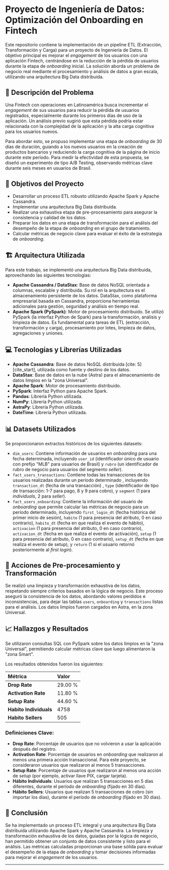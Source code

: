 # Proyecto de Ingeniería de Datos: Optimización del Onboarding en Fintech

Este repositorio contiene la implementación de un pipeline ETL (Extracción, Transformación y Carga) para un proyecto de Ingeniería de Datos. El objetivo principal es mejorar el *engagement* de los usuarios con una aplicación Fintech, centrándose en la reducción de la pérdida de usuarios durante la etapa de *onboarding* inicial. La solución aborda un problema de negocio real mediante el procesamiento y análisis de datos a gran escala, utilizando una arquitectura Big Data distribuida.

## 📝 Descripción del Problema

Una Fintech con operaciones en Latinoamérica busca incrementar el *engagement* de sus usuarios para reducir la pérdida de usuarios registrados, especialmente durante los primeros días de uso de la aplicación. Un análisis previo sugirió que esta pérdida podría estar relacionada con la complejidad de la aplicación y la alta carga cognitiva para los usuarios nuevos.

Para abordar esto, se propuso implementar una etapa de *onboarding* de 30 días de duración, guiando a los nuevos usuarios en la creación de productos bancarios y reduciendo la carga cognitiva de la página de inicio durante este período. Para medir la efectividad de esta propuesta, se diseñó un experimento de tipo A/B Testing, observando métricas clave durante seis meses en usuarios de Brasil.

## 🎯 Objetivos del Proyecto

* Desarrollar un proceso ETL robusto utilizando Apache Spark y Apache Cassandra.
* Implementar una arquitectura Big Data distribuida.
* Realizar una exhaustiva etapa de pre-procesamiento para asegurar la consistencia y calidad de los datos.
* Preparar los datos en una etapa de transformación para el análisis del desempeño de la etapa de *onboarding* en el grupo de tratamiento.
* Calcular métricas de negocio clave para evaluar el éxito de la estrategia de *onboarding*.

## 🏗️ Arquitectura Utilizada

Para este trabajo, se implementó una arquitectura Big Data distribuida, aprovechando las siguientes tecnologías:

* **Apache Cassandra / DataStax**: Base de datos NoSQL orientada a columnas, escalable y distribuida. Su rol en la arquitectura es el almacenamiento persistente de los datos. DataStax, como plataforma empresarial basada en Cassandra, proporciona herramientas adicionales para gestión, seguridad y análisis en tiempo real.
* **Apache Spark (PySpark)**: Motor de procesamiento distribuido. Se utilizó PySpark (la interfaz Python de Spark) para la transformación, análisis y limpieza de datos. Es fundamental para tareas de ETL (extracción, transformación y carga), procesamiento por lotes, limpieza de datos, agregaciones y uniones.

## 💻 Tecnologías y Librerías Utilizadas

* **Apache Cassandra**: Base de datos NoSQL distribuida [cite: 5][cite_start], utilizada como fuente y destino de los datos.
* **DataStax**: Base de datos en la nube  (Astra) para el almacenamiento de datos limpios en la "zona Universal".
* **Apache Spark**: Motor de procesamiento distribuido.
* **PySpark**: Interfaz Python para Apache Spark.
* **Pandas**: Librería Python utilizada.
* **NumPy**: Librería Python utilizada.
* **AstraPy**: Librería Python utilizada.
* **DateTime**: Librería Python utilizada.

## 📊 Datasets Utilizados

Se proporcionaron extractos históricos de los siguientes datasets:

* `dim_users`: Contiene información de usuarios en *onboarding* para una fecha determinada, incluyendo `user_id` (identificador único de usuario con prefijo "MLB" para usuarios de Brasil) y `rubro` (un identificador de rubro de negocio para usuarios del segmento *seller*).
* `fact_users_transactions`: Contiene todas las transacciones de los usuarios realizadas durante un período determinado , incluyendo `transaction_dt` (fecha de una transacción) , `type` (identificador de tipo de transacción: 1-7 para pago, 8 y 9 para cobro), y `segment` (1 para *individuals*, 2 para *seller*).
* `fact_users_onboarding`: Contiene la información del usuario de *onboarding* que permite calcular las métricas de negocio para un período determinado, incluyendo `first_login_dt` (fecha histórica del primer inicio de sesión), `habito` (1 para presencia del atributo, 0 en caso contrario), `habito_dt` (fecha en que realiza el evento de hábito), `activacion` (1 para presencia del atributo, 0 en caso contrario), `activacion_dt` (fecha en que realiza el evento de activación), `setup` (1 para presencia del atributo, 0 en caso contrario), `setup_dt` (fecha en que realiza el evento de setup), y `return` (1 si el usuario retornó posteriormente al *first login*).

## 🧹 Acciones de Pre-procesamiento y Transformación

Se realizó una limpieza y transformación exhaustiva de los datos, respetando siempre criterios basados en la lógica de negocio. Este proceso aseguró la consistencia de los datos, abordando valores perdidos e inconsistencias, para dejar las tablas `users`, `onboarding` y `transactions` listas para el análisis. Los datos limpios fueron cargados en Astra, en la zona Universal.

## 📈 Hallazgos y Resultados

Se utilizaron consultas SQL con PySpark sobre los datos limpios en la "zona Universal", permitiendo calcular métricas clave que luego alimentaron la "zona Smart".

Los resultados obtenidos fueron los siguientes:

| Métrica                 | Valor    |
| :---------------------- | :------- |
| **Drop Rate** | 29.00 %  |
| **Activation Rate** | 11.80 %  |
| **Setup Rate** | 44.60 %  |
| **Habito Individuals** | 4758     |
| **Habito Sellers** | 505      |

### Definiciones Clave:

* **Drop Rate**: Porcentaje de usuarios que no volvieron a usar la aplicación después del registro.
* **Activation Rate**: Porcentaje de usuarios en *onboarding* que realizaron al menos una primera acción transaccional. Para este proyecto, se consideraron usuarios que realizaron al menos 5 transacciones.
* **Setup Rate**: Porcentaje de usuarios que realizaron al menos una acción de *setup* (por ejemplo, activar llave PIX, cargar tarjeta).
* **Hábito Individuals**: Usuarios que realizan 5 transacciones en 5 días diferentes, durante el período de *onboarding* (fijado en 30 días).
* **Hábito Sellers**: Usuarios que realizan 5 transacciones de cobro (sin importar los días), durante el período de *onboarding* (fijado en 30 días).

## 📌 Conclusión

Se ha implementado un proceso ETL integral y una arquitectura Big Data distribuida utilizando Apache Spark y Apache Cassandra. La limpieza y transformación exhaustiva de los datos, guiadas por la lógica de negocio, han permitido obtener un conjunto de datos consistente y listo para el análisis. Las métricas calculadas proporcionan una base sólida para evaluar el desempeño de la etapa de *onboarding* y tomar decisiones informadas para mejorar el *engagement* de los usuarios.

---
 
